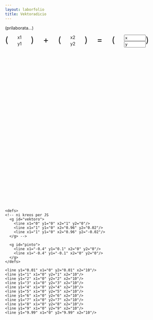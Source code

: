 ```yaml
---
layout: laborfolio
title: Vektoradicio
---
```


  <!-- servi mankantajn funkciojn depende de uzata retumilo -->
  <script src="https://polyfill.io/v3/polyfill.min.js?features=es6"></script>
  <!-- subteno por matematikaj kaj kemiaj formuloj -->
  <script id="MathJax-script" async
          src="https://cdn.jsdelivr.net/npm/mathjax@3.0.1/es5/tex-mml-chtml.js">
  </script>


(prilaborata...)

<!-- https://tex.stackexchange.com/questions/526950/how-to-type-column-vectors-in-mathjax -->

<!-- $$ \begin{bmatrix} 1 \cr 3 \end{bmatrix} + \begin{bmatrix} 2 \cr 2 \end{bmatrix} = ? $$ -->

<style>
  #tasko {
    display: grid;
    grid-template-areas:
      'k1 x1 k2 op k3 x2 k4 eg k5 x k6'
      'k1 y1 k2 op k3 y2 k4 eg k5 y k6'
  }

  #k1,#k2,#k3,#k4,#k5,#k6,#op,#eg {
    font-size: 200%;
  }
  
  #k1 {
    grid-area: k1;
  }
  #k2 {
    grid-area: k2;
  }
  #k3 {
    grid-area: k3;
  }
  #k4 {
    grid-area: k4;
  }
  #k5 {
    grid-area: k5;
  }
  #k6 {
    grid-area: k6;
  }

  #op {
    grid-area: op;
  }
  #eg {
    grid-area: eg;
  }

  #x1 {
    grid-area: x1;
  }
  #x2 {
    grid-area: x2;
  }
  #y1 {
    grid-area: y1;
  }
  #y2 {
    grid-area: y2;
  }
  #x {
    grid-area: x;
  }
  #y {
    grid-area: y;
  }


</style>

<div id="tasko">
  <span id="k1">(</span>
  <span id="x1">x1</span>
  <span id="y1">y1</span>
  <span id="k2">)</span>
  <span id="op">+</span>
  <span id="k3">(</span>
  <span id="x2">x2</span>
  <span id="y2">y2</span>
  <span id="k4">)</span>
  <span id="eg">=</span>
  <span id="k5">(</span>
  <input id="x" type="text" size="2" value="x">
  <input id="y" type="text" size="2" value="y">
  <span id="k6">)</span>
</div>

<svg version="1.1" 
    xmlns="http://www.w3.org/2000/svg" 
    xmlns:xlink="http://www.w3.org/1999/xlink" 
    class="kartezia"
    width="600" height="600" 
    viewBox="0.0 -10.0 10.0 10.0">

  <!-- https://stackoverflow.com/questions/3846015/flip-svg-coordinate-system -->

  <style type="text/css">
    <![CDATA[

      svg.kartezia {
        display:flex;
      }

      /* Flip the vertical axis in <g> to emulate cartesian. */
      svg.kartezia > g {
        transform: scaleY(-1);
      }

      /* Re-flip all <text> element descendants to their original side up. 
      
      svg.kartezia > g text {
        transform: scaleY(-1) translate(0,-10);
      }*/

        text {
            font-size: 0.5px;
            text-anchor: middle;
            fill: black;
            stroke: none;
        }
        path {
            stroke: black;
            stroke-width: 0.02;
            /*stroke-linecap: round;*/
            fill: none;
        }
        #krado {
            fill: none;
            stroke-width: 0.01;
            stroke: gray;
        }
        #desegno {
            stroke: black;
            fill: none;
            stroke-width: 0.05;
            stroke-linecap: round;
        }
    ]]>
  </style> 

 <!-- ni metas la fluojn antaŭ la stokojn por ke ili kovru, tio provizore ŝparas
    elkalkuli komencon kaj finon de la pado depende de radiusoj -->

    <defs>
    <!-- ni kreos per JS 
      <g id="vektoro">
        <line x1="0" y1="0" x2="1" y2="0"/>
        <line x1="1" y1="0" x2="0.96" y2="0.02"/>
        <line x1="1" y1="0" x2="0.96" y2="-0.02"/>
      </g> -->

      <g id="pinto">
        <line x1="-0.4" y1="0.1" x2="0" y2="0"/>
        <line x1="-0.4" y1="-0.1" x2="0" y2="0"/>
      </g>
    </defs> 

<g id="krado">
    <line x1="0.01" y1="0" x2="0.01" y2="10"/>
    <line x1="1" y1="0" x2="1" y2="10"/>
    <line x1="2" y1="0" x2="2" y2="10"/>
    <line x1="3" y1="0" x2="3" y2="10"/>
    <line x1="4" y1="0" x2="4" y2="10"/>
    <line x1="5" y1="0" x2="5" y2="10"/>
    <line x1="6" y1="0" x2="6" y2="10"/>
    <line x1="7" y1="0" x2="7" y2="10"/>
    <line x1="8" y1="0" x2="8" y2="10"/>
    <line x1="9" y1="0" x2="9" y2="10"/>
    <line x1="9.99" y1="0" x2="9.99" y2="10"/>

    <line y1="0.01" x1="0" y2="0.01" x2="10"/>
    <line y1="1" x1="0" y2="1" x2="10"/>
    <line y1="2" x1="0" y2="2" x2="10"/>
    <line y1="3" x1="0" y2="3" x2="10"/>
    <line y1="4" x1="0" y2="4" x2="10"/>
    <line y1="5" x1="0" y2="5" x2="10"/>
    <line y1="6" x1="0" y2="6" x2="10"/>
    <line y1="7" x1="0" y2="7" x2="10"/>
    <line y1="8" x1="0" y2="8" x2="10"/>
    <line y1="9" x1="0" y2="9" x2="10"/>
    <line y1="9.99" x1="0" y2="9.99" x2="10"/>
</g>
<g id="desegno">
<!-- ni kreos per JS
    <use href="#vektoro"  transform="rotate(20) scale(6)"/>
    <text x="3" y="8">A</text>
    <use href="#vektoro"  transform="rotate(40) scale(5)"/>
    <text x="4" y="9">B</text>
    -->
</g>
 </svg>


<script>
  function vektoro(nomo,x,y,x0=0,y0=0) {
    var ns = "http://www.w3.org/2000/svg";
    const g = document.createElementNS(ns,"g");
    const linio = document.createElementNS(ns,"line");
    linio.setAttribute("x1",x0);
    linio.setAttribute("y1",y0);
    linio.setAttribute("x2",x+x0);
    linio.setAttribute("y2",y+y0);

    const teksto = document.createElementNS(ns,"text");
    teksto.textContent = nomo;
    teksto.setAttribute("x",x+x0-.2);
    teksto.setAttribute("y",-y-y0-.1); // -y ĉar ni devos speguli la koordinasistemon
    teksto.setAttribute("transform","scale(+1,-1)");

    // por aldoni la pinton ni devas scii la angulon ĉirkaŭ kiu ni rotaciu
    const a = Math.atan2(y, x) * 180 / Math.PI;
    const pinto = document.createElementNS(ns,"use");
    pinto.setAttribute("href","#pinto");
    pinto.setAttribute("transform","translate("+(x+x0)+","+(y+y0)+") rotate("+a+")");
    g.append(linio,teksto,pinto);
    const svg = document.getElementById("desegno");
    svg.append(g);
  }

  vektoro("A",1,3);
  vektoro("B",2,2,1,3);
  vektoro("A+B",3,5);
</script>